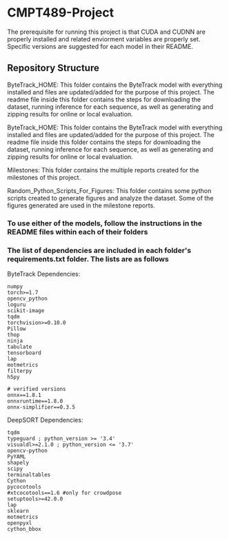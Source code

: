 # CMPT489-Project

The prerequisite for running this project is that CUDA and CUDNN are properly installed and related enviorment variables are properly set. Specific versions are suggested for each model in their README.

## Repository Structure

ByteTrack_HOME: This folder contains the ByteTrack model with everything installed and files are updated/added for the purpose of this project. The readme file inside this folder contains the steps for downloading the dataset, running inference for each sequence, as well as generating and zipping results for online or local evaluation.

ByteTrack_HOME: This folder contains the ByteTrack model with everything installed and files are updated/added for the purpose of this project. The readme file inside this folder contains the steps for downloading the dataset, running inference for each sequence, as well as generating and zipping results for online or local evaluation.

Milestones: This folder contains the multiple reports created for the milestones of this project.

Random_Python_Scripts_For_Figures: This folder contains some python scripts created to generate figures and analyze the dataset. Some of the figures generated are used in the milestone reports.

### To use either of the models, follow the instructions in the README files within each of their folders

### The list of dependencies are included in each folder's requirements.txt folder. The lists are as follows

ByteTrack Dependencies:

```
numpy
torch>=1.7
opencv_python
loguru
scikit-image
tqdm
torchvision>=0.10.0
Pillow
thop
ninja
tabulate
tensorboard
lap
motmetrics
filterpy
h5py

# verified versions
onnx==1.8.1
onnxruntime==1.8.0
onnx-simplifier==0.3.5
```

DeepSORT Dependencies:

```
tqdm
typeguard ; python_version >= '3.4'
visualdl>=2.1.0 ; python_version <= '3.7'
opencv-python
PyYAML
shapely
scipy
terminaltables
Cython
pycocotools
#xtcocotools==1.6 #only for crowdpose
setuptools>=42.0.0
lap
sklearn
motmetrics
openpyxl
cython_bbox
```
